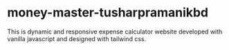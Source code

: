 # money-master-tusharpramanikbd

This is dynamic and responsive expense calculator website developed with vanilla javascript and designed with tailwind css.